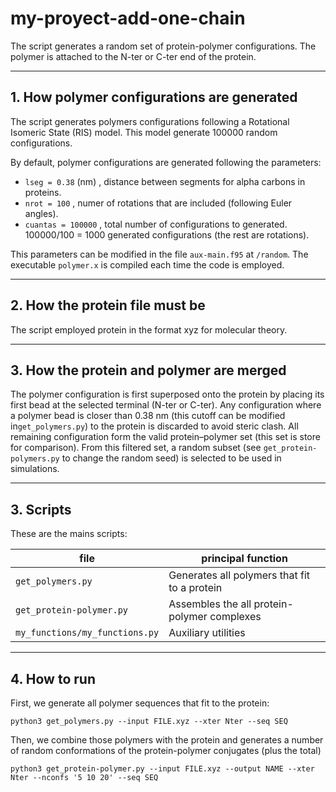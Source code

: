# my-proyect-add-one-chain

The script generates a random set of protein-polymer configurations.
The polymer is attached to the N-ter or C-ter end of the protein.

---

## 1. How polymer configurations are generated

The script generates polymers configurations following a Rotational Isomeric State (RIS) model.
This model generate 100000 random configurations.

By default, polymer configurations are generated following the parameters:
- `lseg = 0.38`  (nm) , distance between segments for alpha carbons in proteins.
- `nrot = 100`        , numer of rotations that are included (following Euler angles).
- `cuantas = 100000`  , total number of configurations to generated. 100000/100 = 1000 generated configurations (the rest are rotations).


This parameters can be modified in the file `aux-main.f95` at `/random`.
The executable `polymer.x` is compiled each time the code is employed.


---

## 2. How the protein file must be

The script employed protein in the format xyz for molecular theory.

---

## 3. How the protein and polymer are merged

The polymer configuration is first superposed onto the protein by placing its first bead at the selected terminal (N-ter or C-ter).
Any configuration where a polymer bead is closer than 0.38 nm (this cutoff can be modified in`get_polymers.py`) to the protein is discarded to avoid steric clash.
All remaining configuration form the valid protein–polymer set (this set is store for comparison).
From this filtered set, a random subset (see `get_protein-polymers.py` to change the random seed) is selected to be used in simulations.

---

## 3. Scripts

These are the mains scripts:

| file                               | principal function                                            |
|------------------------------------|---------------------------------------------------------------|
| `get_polymers.py`                  | Generates all polymers that fit to a protein                  |
| `get_protein-polymer.py`           | Assembles the all protein-polymer complexes                   |
| `my_functions/my_functions.py`     | Auxiliary utilities                                           |

---

## 4. How to run

First, we generate all polymer sequences that fit to the protein:

`python3 get_polymers.py --input FILE.xyz --xter Nter --seq SEQ`

Then, we combine those polymers with the protein and generates a number of random conformations of the protein-polymer conjugates (plus the total)

`python3 get_protein-polymer.py --input FILE.xyz --output NAME --xter Nter --nconfs '5 10 20' --seq SEQ`













